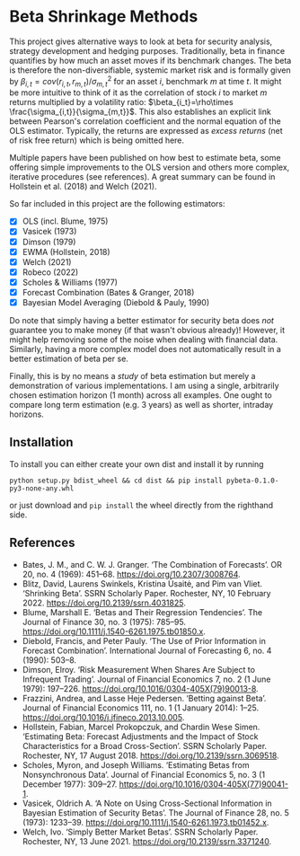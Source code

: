 # Beta Shrinkage Methods

This project gives alternative ways to look at beta for security analysis, strategy development and hedging purposes. Traditionally, beta in finance quantifies by how much an asset moves if its benchmark changes. The beta is therefore the non-diversifiable, systemic market risk and is formally given by $\beta_{i,t}=cov(r_{i,t},r_{m,t}) / \sigma^2_{m,t}$ for an asset $i$, benchmark $m$ at time $t$. It might be more intuitive to think of it as the correlation of stock $i$ to market $m$ returns multiplied by a volatility ratio: $\beta_{i_t}=\rho\times \frac{\sigma_{i,t}}{\sigma_{m,t}}$. This also establishes an explicit link between Pearson's correlation coefficient and the normal equation of the OLS estimator. Typically, the returns are expressed as *excess returns* (net of risk free return) which is being omitted here.

Multiple papers have been published on how best to estimate beta, some offering simple improvements to the OLS version and others more complex, iterative procedures (see references). A great summary can be found in Hollstein et al. (2018) and Welch (2021).

So far included in this project are the following estimators:

- [x] OLS (incl. Blume, 1975)
- [x] Vasicek (1973)
- [x] Dimson (1979) 
- [x] EWMA (Hollstein, 2018)
- [x] Welch (2021)
- [x] Robeco (2022)
- [x] Scholes & Williams (1977)
- [x] Forecast Combination (Bates & Granger, 2018)
- [x] Bayesian Model Averaging (Diebold & Pauly, 1990)

Do note that simply having a better estimator for security beta does *not* guarantee you to make money (if that wasn't obvious already)! However, it might help removing some of the noise when dealing with financial data. Similarly, having a more complex model does not automatically result in a better estimation of beta per se.

Finally, this is by no means a *study* of beta estimation but merely a demonstration of various implementations. I am using a single, arbitrarily chosen estimation horizon (1 month) across all examples. One ought to compare long term estimation (e.g. 3 years) as well as shorter, intraday horizons. 

## Installation
To install you can either create your own dist and install it by running 
```
python setup.py bdist_wheel && cd dist && pip install pybeta-0.1.0-py3-none-any.whl
```
or just download and `pip install` the wheel directly from the righthand side.


## References
- Bates, J. M., and C. W. J. Granger. ‘The Combination of Forecasts’. OR 20, no. 4 (1969): 451–68. https://doi.org/10.2307/3008764.
- Blitz, David, Laurens Swinkels, Kristina Ūsaitė, and Pim van Vliet. ‘Shrinking Beta’. SSRN Scholarly Paper. Rochester, NY, 10 February 2022. https://doi.org/10.2139/ssrn.4031825.
- Blume, Marshall E. ‘Betas and Their Regression Tendencies’. The Journal of Finance 30, no. 3 (1975): 785–95. https://doi.org/10.1111/j.1540-6261.1975.tb01850.x.
- Diebold, Francis, and Peter Pauly. ‘The Use of Prior Information in Forecast Combination’. International Journal of Forecasting 6, no. 4 (1990): 503–8.
- Dimson, Elroy. ‘Risk Measurement When Shares Are Subject to Infrequent Trading’. Journal of Financial Economics 7, no. 2 (1 June 1979): 197–226. https://doi.org/10.1016/0304-405X(79)90013-8.
- Frazzini, Andrea, and Lasse Heje Pedersen. ‘Betting against Beta’. Journal of Financial Economics 111, no. 1 (1 January 2014): 1–25. https://doi.org/10.1016/j.jfineco.2013.10.005.
- Hollstein, Fabian, Marcel Prokopczuk, and Chardin Wese Simen. ‘Estimating Beta: Forecast Adjustments and the Impact of Stock Characteristics for a Broad Cross-Section’. SSRN Scholarly Paper. Rochester, NY, 17 August 2018. https://doi.org/10.2139/ssrn.3069518.
- Scholes, Myron, and Joseph Williams. ‘Estimating Betas from Nonsynchronous Data’. Journal of Financial Economics 5, no. 3 (1 December 1977): 309–27. https://doi.org/10.1016/0304-405X(77)90041-1.
- Vasicek, Oldrich A. ‘A Note on Using Cross-Sectional Information in Bayesian Estimation of Security Betas’. The Journal of Finance 28, no. 5 (1973): 1233–39. https://doi.org/10.1111/j.1540-6261.1973.tb01452.x.
- Welch, Ivo. ‘Simply Better Market Betas’. SSRN Scholarly Paper. Rochester, NY, 13 June 2021. https://doi.org/10.2139/ssrn.3371240.
